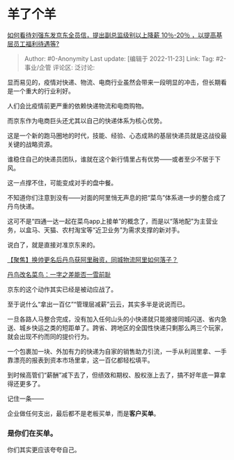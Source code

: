 # 羊了个羊
[如何看待刘强东发京东全员信，提出副总监级别以上降薪 10％-20％ ，以提高基层员工福利待遇等?](https://www.zhihu.com/question/568157415/answer/2770337012)

> Author: #0-Anonymity
> Last update: [编辑于 2022-11-23]
> Link:
> Tag: #2-事业/企管
> 评论区:
> 泛讨论:

显而易见的，疫情对快递、物流、电商行业虽然会带来一段明显的冲击，但长期看是一个重大的行业利好。

人们会比疫情前更严重的依赖快递物流和电商购物。

而京东作为电商巨头还尤其以自己的快递体系为核心优势。

这是一个新的跑马圈地的时代，技能、经验、心态成熟的基层快递员就是这战役最关键的战略资源。

谁稳住自己的快递员团队，谁就在这个新行情里占有优势——或者至少不居于下风。

这一点撑不住，可能变成对手的盘中餐。

不知道你们注意到没有——对面的阿里悄无声息的把“菜鸟”体系进一步的整合成了丹鸟快递。

这可不是“四通一达一起在菜鸟app上接单”的概念了，而是以“落地配”为主营业务，以盒马、天猫、农村淘宝等“近卫业务”为需求支撑的新对手。

说白了，就是直接对准京东来的。

[【聚焦】换帅更名后丹鸟获阿里融资，同城物流阿里如何落子？](https://view.inews.qq.com/k/20211010A03MWG00?web_channel=wap&openApp=false&f=newdc)

[丹鸟改名菜鸟：一字之差能否一雪前耻](https://column.iresearch.cn/b/202208/942539.shtml)

京东的这个动作其实已经是被动应战了。

至于说什么“拿出一百亿”“管理层减薪”云云，其实多半是说说而已。

一旦各路人马整合完成，没有加入任何山头的小快递就只能接接同城闪送、省内急送、城乡快运之类的短距单了。跨省、跨地区的全国性快递只剩那么两三个玩家，就会出现不约而同的提价行为。

一个包裹加一块、外加有力的快递为自家的销售助力引流，一手从利润里拿、一手靠漂亮的报表到资本市场里拿，这一百亿都轻松填平。

到时候高管们“薪酬”减下去了，但绩效和期权、股权涨上去了，搞不好年底一算拿得还更多了。

记住一条——

企业做任何支出，最后都不是老板买单，而是**客户买单**。

### **是你们在买单。**

你们其实更应该夸夸自己。
